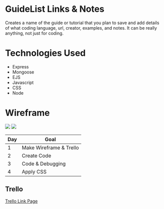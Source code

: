 # GuideList Links & Notes

Creates a name of the guide or tutorial that you plan to save and add details of what coding language, url, creator, examples, and notes. It can be really anything, not just for coding.

# Technologies Used

* Express 
* Mongoose
* EJS
* Javascript
* CSS 
* Node

# Wireframe 


![](https://imgur.com/a/rVYfsFL)
![](https://imgur.com/a/9hVVt2j)

| Day | Goal |
|-----|------|
|1    | Make Wireframe & Trello |
|2    | Create Code |
|3    | Code & Debugging |
|4    | Apply CSS |

## Trello
[Trello Link Page](https://trello.com/b/jsrzuzpY/project-2)